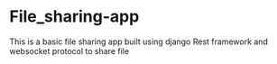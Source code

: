 # File_sharing-app
This is a basic file sharing app built using django Rest framework and websocket protocol to share file
